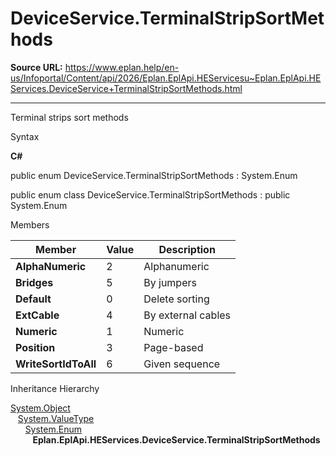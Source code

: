 # DeviceService.TerminalStripSortMethods

**Source URL:** https://www.eplan.help/en-us/Infoportal/Content/api/2026/Eplan.EplApi.HEServicesu~Eplan.EplApi.HEServices.DeviceService+TerminalStripSortMethods.html

---

Terminal strips sort methods

Syntax

**C#**



public enum DeviceService.TerminalStripSortMethods : System.Enum

public enum class DeviceService.TerminalStripSortMethods : public System.Enum


Members

| Member | Value | Description |
| --- | --- | --- |
| **AlphaNumeric** | 2 | Alphanumeric |
| **Bridges** | 5 | By jumpers |
| **Default** | 0 | Delete sorting |
| **ExtCable** | 4 | By external cables |
| **Numeric** | 1 | Numeric |
| **Position** | 3 | Page-based |
| **WriteSortIdToAll** | 6 | Given sequence |

Inheritance Hierarchy

[System.Object](#)  
   [System.ValueType](#)  
      [System.Enum](#)  
         **Eplan.EplApi.HEServices.DeviceService.TerminalStripSortMethods**
